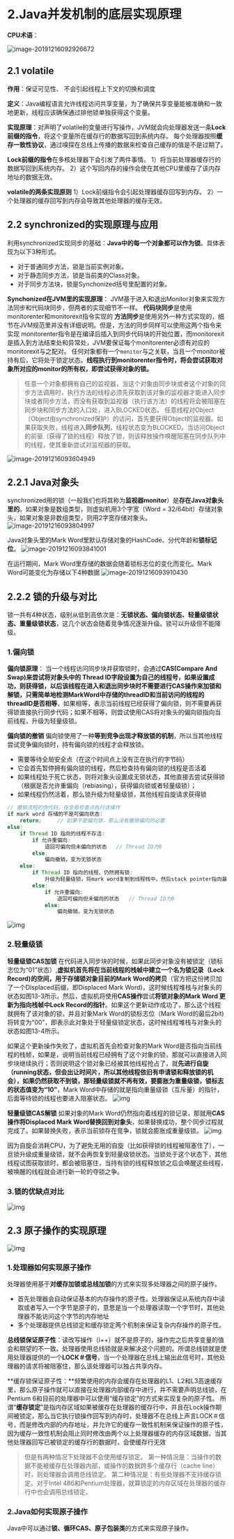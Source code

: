 # 2.Java并发机制的底层实现原理

**CPU术语**：

![image-20191216092926672](Untitled.assets/image-20191216092926672.png)

## 2.1 volatile
**作用**：保证可见性、 不会引起线程上下文的切换和调度

**定义**：Java编程语言允许线程访问共享变量，为了确保共享变量能被准确和一致地更新，线程应该确保通过排他锁单独获得这个变量。

 **实现原理**：对声明了volatile的变量进行写操作，JVM就会向处理器发送一条**Lock前缀的指令**，将这个变量所在缓存行的数据写回到系统内存。 每个处理器按照**缓存一致性协议**，通过嗅探在总线上传播的数据来检查自己缓存的值是不是过期了。

**Lock前缀的指令**在多核处理器下会引发了两件事情。
	1）将当前处理器缓存行的数据写回到系统内存。
	2）这个写回内存的操作会使在其他CPU里缓存了该内存地址的数据无效。

**volatile的两条实现原则**
	1）Lock前缀指令会引起处理器缓存回写到内存。
	2）一个处理器的缓存回写到内存会导致其他处理器的缓存无效。

## 2.2 synchronized的实现原理与应用
利用synchronized实现同步的基础：**Java中的每一个对象都可以作为锁**。具体表现为以下3种形式。

- 对于普通同步方法，锁是当前实例对象。
- 对于静态同步方法，锁是当前类的Class对象。
- 对于同步方法块，锁是Synchonized括号里配置的对象。

**Synchonized在JVM里的实现原理**：
JVM基于进入和退出Monitor对象来实现方法同步和代码块同步，但两者的实现细节不一样。
**代码块同步**是使用monitorenter和monitorexit指令实现的
**方法同步**是使用另外一种方式实现的，细节在JVM规范里并没有详细说明。但是，方法的同步同样可以使用这两个指令来实现
monitorenter指令是在编译后插入到同步代码块的开始位置，而monitorexit是插入到方法结束处和异常处，JVM要保证每个monitorenter必须有对应的monitorexit与之配对。
任何对象都有一个`monitor`与之关联，当且一个monitor被持有后，它将处于锁定状态。**线程执行到monitorenter指令时，将会尝试获取对象所对应的monitor的所有权，即尝试获得对象的锁。**

> 任意一个对象都拥有自己的监视器，当这个对象由同步块或者这个对象的同步方法调用时，执行方法的线程必须先获取到该对象的监视器才能进入同步块或者同步方法，而没有获取到监视器（执行该方法）的线程将会被阻塞在同步块和同步方法的入口处，进入BLOCKED状态。
> 任意线程对Object（Object由synchronized保护）的访问，首先要获得Object的监视器。如果获取失败，线程进入**同步队列**，线程状态变为BLOCKED。当访问Object的前驱（获得了锁的线程）释放了锁，则该释放操作唤醒阻塞在同步队列中的线程，使其重新尝试对监视器的获取。

![image-20191216093604949](Untitled.assets/image-20191216093604949.png)

 

## 2.2.1 Java对象头
synchronized用的锁（一般我们也将其称为**监视器monitor**）是**存在Java对象头里的**。如果对象是数组类型，则虚拟机用3个字宽（Word = 32/64bit）存储对象头，如果对象是非数组类型，则用2字宽存储对象头。
![image-20191216093804997](Untitled.assets/image-20191216093804997.png)

Java对象头里的Mark Word里默认存储对象的HashCode、分代年龄和**锁标记位**。
![image-20191216093841001](Untitled.assets/image-20191216093841001.png)

在运行期间，Mark Word里存储的数据会随着锁标志位的变化而变化。Mark Word可能变化为存储以下4种数据
![image-20191216093910430](Untitled.assets/image-20191216093910430.png)

## 2.2.2 锁的升级与对比
锁一共有4种状态，级别从低到高依次是：**无锁状态、偏向锁状态、轻量级锁状态、重量级锁状态**，这几个状态会随着竞争情况逐渐升级。锁可以升级但不能降级。

### 1.偏向锁

**偏向锁原理**：
当一个线程访问同步块并获取锁时，会通过**CAS(Compare And Swap)**来尝试将对象头中的 Thread ID字段设置为自己的线程号，如果设置成功，则获得锁，以后该线程在进入和退出同步块时不需要进行CAS操作来加锁和解锁，只需**简单地检测MarkWord中存储的threadID和当前访问的线程的threadID是否相等**，如果相等，表示当前线程已经获得了偏向锁，则不需要再获得锁直接执行同步代码；如果不相等，则尝试使用CAS将对象头的偏向锁指向当前线程，升级为轻量级锁。

**偏向锁的撤销**
偏向锁使用了一种**等到竞争出现才释放锁的机制**，所以当其他线程尝试竞争偏向锁时，持有偏向锁的线程才会释放锁。

- 需要等待全局安全点（在这个时间点上没有正在执行的字节码）
- 它会首先暂停拥有偏向锁的线程，然后检查持有偏向锁的线程是否活着
- 如果线程处于死亡状态，则将对象头设置成无锁状态，其他直接去尝试获得锁（根据是否允许重偏向（rebiasing），获得偏向锁或者轻量级锁）；
- 如果线程仍然活着，那么锁升级为轻量级锁，其他线程自旋请求获得锁

````java
// 撤销流程的伪代码，在全局检查点执行该操作
if mark word 存储的不是可偏向状态:
    return;     // 如果不是偏向锁，那么没有撤销偏向的必要
else:
    if Thread ID 指向的线程不存活:
        if 允许重偏向:
            退回可偏向但未偏向的状态   // Thread ID为0
        else:
            偏向撤销，变为无锁状态
    else:
        if Thread ID 指向的线程，仍然拥有锁:
            升级为轻量级锁，将mark word复制到线程栈中，然后stack pointer指向最老的相关锁记录
        else:
            if 允许重偏向:
                退回可偏向但未偏向的状态   // Thread ID为0
            else:
                偏向撤销，变为无锁状态
````

![img](Untitled.assets/20190806162839535.png)

### 2.轻量级锁

**轻量级锁CAS加锁** 
在代码进入同步块的时候，如果此同步对象没有被锁定（锁标志位为“01”状态）,**虚拟机首先将在当前线程的栈帧中建立一个名为锁记录（Lock Record)的空间，用于存储锁对象目前的Mark Word的拷贝**（官方把这份拷贝加了一个Displaced前缀，即Displaced Mark Word)，这时候线程堆栈与对象头的状态如图13-3所示。然后，虚拟机将使用**CAS操作**尝试**将锁对象的Mark Word 更新为指向栈帧中Lock Record的指针**。如果这个更新动作成功了，那么这个线程就拥有了该对象的锁，并且对象Mark Word的锁标志位（Mark Word的最后2bit)将转变为“00”，即表示此对象处于轻量级锁定状态，这时候线程堆栈与对象头的状态如图13-4所示。

 如果这个更新操作失败了，虚拟机首先会检查对象的Mark Word是否指向当前线程的栈帧，如果是，说明当前线程已经拥有了这个对象的锁，那就可以直接进入同步块继续执行；否则说明这个锁对象已经被其他线程抢占了，就**先进行自旋（running状态，但会出让时间片，所以其他线程依旧有申请锁和释放锁的机会），如果仍然获取不到锁，那轻量级锁就不再有效，要膨胀为重量级锁，锁标志的状态值变为“10”**，Mark Word中存储的就是指向重量级锁（互斥量）的指针，后面等待锁的线程也要进入阻塞状态。
![img](Untitled.assets/20190806162100968.png)

**轻量级锁CAS解锁**
如果对象的Mark Word仍然指向着线程的锁记录，那就用**CAS操作将Displaced Mark Word替换回到对象头**，如果替换成功，整个同步过程就完成了。如果替换失败，表示当前锁存在竞争，锁就会膨胀成重量级锁。
![img](Untitled.assets/20190806162811738.png)


因为自旋会消耗CPU，为了避免无用的自旋（比如获得锁的线程被阻塞住了），一旦锁升级成重量级锁，就不会再恢复到轻量级锁状态。当锁处于这个状态下，其他线程试图获取锁时，都会被阻塞住，当持有锁的线程释放锁之后会唤醒这些线程，被唤醒的线程就会进行新一轮的夺锁之争。

### 3.锁的优缺点对比

![img](Untitled.assets/20190806163056854.png)

## 2.3 原子操作的实现原理

![img](Untitled.assets/20190806163233560.png)

### 1.处理器如何实现原子操作

处理器使用基于**对缓存加锁或总线加锁**的方式来实现多处理器之间的原子操作。

- 首先处理器会自动保证基本的内存操作的原子性。处理器保证从系统内存中读取或者写入一个字节是原子的，意思是当一个处理器读取一个字节时，其他处理器不能访问这个字节的内存地址
- 多个处理器提供总线锁定和缓存锁定两个机制来保证复杂内存操作的原子性。

**总线锁保证原子性**：读改写操作（i++）就不是原子的，操作完之后共享变量的值会和期望的不一致。处理器使用总线锁就是来解决这个问题的。所谓总线锁就是使用处理器提供的一个**LOCK＃信号**，当一个处理器在总线上输出此信号时，其他处理器的请求将被阻塞住，那么该处理器可以独占共享内存。

**缓存锁保证原子性：**频繁使用的内存会缓存在处理器的L1、L2和L3高速缓存里，那么原子操作就可以直接在处理器内部缓存中进行，并不需要声明总线锁，在Pentium 6和目前的处理器中可以使用“缓存锁定”的方式来实现复杂的原子性。
所谓“**缓存锁定**”是指内存区域如果被缓存在处理器的缓存行中，并且在Lock操作期间被锁定，那么当它执行锁操作回写到内存时，处理器不在总线上声言LOCK＃信号，而是修改内部的内存地址，并允许它的缓存一致性机制来保证操作的原子性，因为缓存一致性机制会阻止同时修改由两个以上处理器缓存的内存区域数据，当其他处理器回写已被锁定的缓存行的数据时，会使缓存行无效

> 但是有两种情况下处理器不会使用缓存锁定。
> 第一种情况是：当操作的数据不能被缓存在处理器内部，或操作的数据跨多个缓存行（cache line）时，则处理器会调用总线锁定。
> 第二种情况是：有些处理器不支持缓存锁定。对于Intel 486和Pentium处理器，就算锁定的内存区域在处理器的缓存行中也会调用总线锁定。

### 2.Java如何实现原子操作

Java中可以通过**锁、循环CAS、原子包装类**的方式来实现原子操作。
